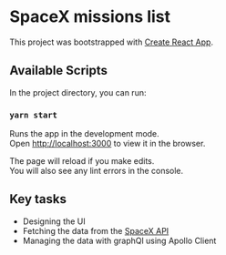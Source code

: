 # SpaceX missions list

This project was bootstrapped with [Create React App](https://github.com/facebook/create-react-app).

## Available Scripts

In the project directory, you can run:

### `yarn start`

Runs the app in the development mode.\
Open [http://localhost:3000](http://localhost:3000) to view it in the browser.

The page will reload if you make edits.\
You will also see any lint errors in the console.

## Key tasks

- Designing the UI
- Fetching the data from the [SpaceX API](https://docs.spacexdata.com/)
- Managing the data with graphQl using Apollo Client
